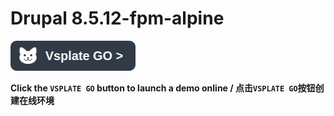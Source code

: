 # Drupal 8.5.12-fpm-alpine

<a href="https://www.vsplate.com/?docker-compose=https://github.com/vsplate/dcenvs/drupal/8.5.12-fpm-alpine"><img alt="VSPLATE GO" src="https://raw.githubusercontent.com/vsplate/images/master/vsgo_btn.png" width="200px"></a>

**Click the `VSPLATE GO` button to launch a demo online / 点击`VSPLATE GO`按钮创建在线环境**